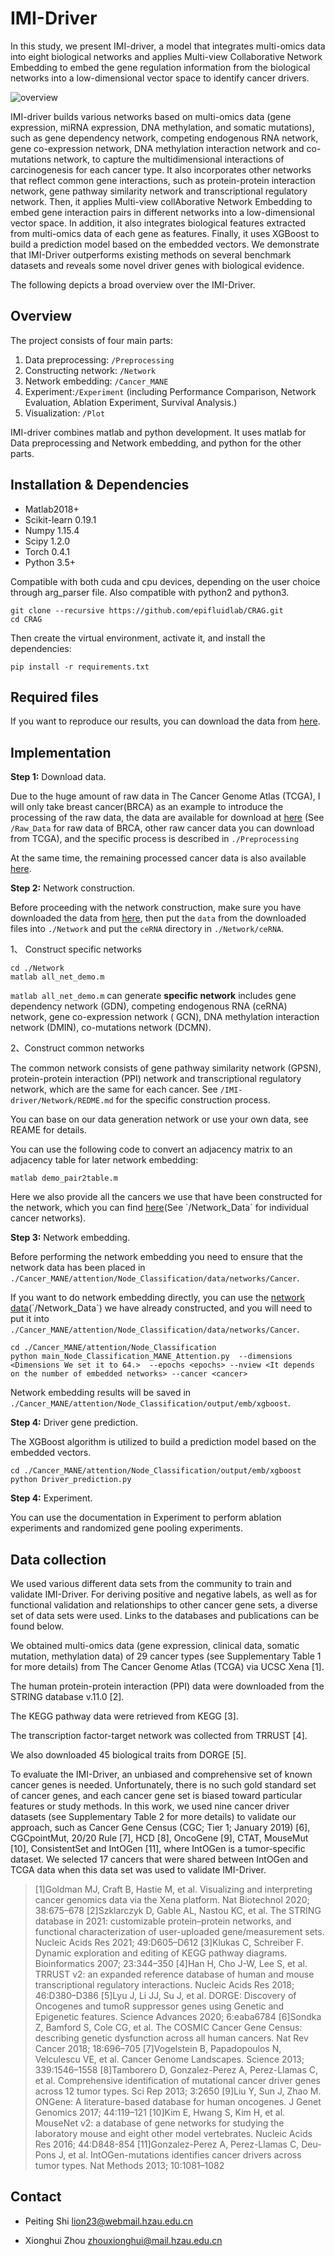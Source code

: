 # IMI-Driver

In this study, we present IMI-driver, a model that integrates multi-omics data into eight biological networks and applies Multi-view Collaborative Network Embedding to embed the gene regulation information from the biological networks into a low-dimensional vector space to identify cancer drivers.

![overview](./overview.png)

IMI-driver builds various networks based on multi-omics data (gene expression, miRNA expression, DNA methylation, and somatic mutations), such as gene dependency network, competing endogenous RNA network, gene co-expression network, DNA methylation interaction network and co-mutations network, to capture the multidimensional interactions of carcinogenesis for each cancer type. It also incorporates other networks that reflect common gene interactions, such as protein-protein interaction network, gene pathway similarity network and transcriptional regulatory network. Then, it applies Multi-view collAborative Network Embedding to embed gene interaction pairs in different networks into a low-dimensional vector space. In addition, it also integrates biological features extracted from multi-omics data of each gene as features. Finally, it uses XGBoost to build a prediction model based on the embedded vectors. We demonstrate that IMI-Driver outperforms existing methods on several benchmark datasets and reveals some novel driver genes with biological evidence.

The following depicts a broad overview over the IMI-Driver.

## Overview

The project consists of four main parts:

1. Data preprocessing: `/Preprocessing`
2. Constructing network: `/Network`
3. Network embedding: `/Cancer_MANE`
4. Experiment:`/Experiment` (including Performance Comparison, Network Evaluation, Ablation Experiment, Survival Analysis.)
5. Visualization: `/Plot`

IMI-driver combines matlab and python development. It uses matlab for Data preprocessing and Network embedding, and python for the other parts.

## Installation & Dependencies

- Matlab2018+
- Scikit-learn 0.19.1 
- Numpy 1.15.4 
- Scipy 1.2.0 
- Torch 0.4.1 
- Python 3.5+

Compatible with both cuda and cpu devices, depending on the user choice through arg_parser file. Also compatible with python2 and python3.

```
git clone --recursive https://github.com/epifluidlab/CRAG.git
cd CRAG
```

Then create the virtual environment, activate it, and install the dependencies:

```
pip install -r requirements.txt
```

## Required files

If you want to reproduce our results, you can download the data from [here]([https://doi.org/10.5281/zenodo.7674019](https://doi.org/10.5281/zenodo.10430976)).

## Implementation

**Step 1:** Download data. 

Due to the huge amount of raw data in The Cancer Genome Atlas (TCGA), I will only take breast cancer(BRCA) as an example to introduce the processing of the raw data, the data are available for download at [here]([https://doi.org/10.5281/zenodo.7674019](https://doi.org/10.5281/zenodo.10430976)) (See `/Raw_Data` for raw data of BRCA, other raw cancer data you can download from TCGA), and the specific process is described in `./Preprocessing`

At the same time, the remaining processed cancer data is also available [here]([https://doi.org/10.5281/zenodo.7674019](https://doi.org/10.5281/zenodo.10430976)).

**Step 2:** Network construction.

Before proceeding with the network construction, make sure you have downloaded the data from [here]([https://doi.org/10.5281/zenodo.7674019](https://doi.org/10.5281/zenodo.10430976)), then put the `data` from the downloaded files into `./Network` and put the `ceRNA` directory in `./Network/ceRNA`.

1、 Construct specific networks

```
cd ./Network
matlab all_net_demo.m
```

`matlab all_net_demo.m` can generate  **specific  network** includes gene dependency network (GDN), competing endogenous RNA (ceRNA) network, gene co-expression network ( GCN), DNA methylation interaction network (DMIN), co-mutations network (DCMN).

2、Construct common networks

The common network consists of gene pathway similarity network (GPSN), protein-protein interaction (PPI) network and transcriptional regulatory network, which are the same for each cancer. See `/IMI-driver/Network/REDME.md` for the specific construction process.

You can base on our data generation network or use your own data, see REAME for details. 

You can use the following code to convert an adjacency matrix to an adjacency table for later network embedding:

```
matlab demo_pair2table.m
```

Here we also provide all the cancers we use that have been constructed for the network, which you can find [here]([https://doi.org/10.5281/zenodo.7674019](https://doi.org/10.5281/zenodo.10430976))(See `/Network_Data` for individual cancer networks).

**Step 3:** Network embedding.

Before performing the network embedding you need to ensure that the network data has been placed in `./Cancer_MANE/attention/Node_Classification/data/networks/Cancer`.

If you want to do network embedding directly, you can use the [network data]([https://doi.org/10.5281/zenodo.7674019](https://doi.org/10.5281/zenodo.10430976))(`/Network_Data`) we have already constructed, and you will need to put it into `./Cancer_MANE/attention/Node_Classification/data/networks/Cancer`.

```
cd ./Cancer_MANE/attention/Node_Classification
python main_Node_Classification_MANE_Attention.py  --dimensions <Dimensions We set it to 64.>  --epochs <epochs> --nview <It depends on the number of embedded networks> --cancer <cancer>
```

Network embedding results will be saved in `./Cancer_MANE/attention/Node_Classification/output/emb/xgboost`.

**Step 4:** Driver gene prediction.

The XGBoost algorithm is utilized to build a prediction model based on the embedded vectors.

```
cd ./Cancer_MANE/attention/Node_Classification/output/emb/xgboost
python Driver_prediction.py
```

**Step 4:** Experiment.

You can use the documentation in Experiment to perform ablation experiments and randomized gene pooling experiments.

##  Data collection

We used various different data sets from the community to train and validate IMI-Driver. For deriving positive and negative labels, as well as for functional validation and relationships to other cancer gene sets, a diverse set of data sets were used. Links to the databases and publications can be found below.

We obtained multi-omics data (gene expression, clinical data, somatic mutation, methylation data) of 29 cancer types (see Supplementary Table 1 for more details) from The Cancer Genome Atlas (TCGA) via UCSC Xena [1]. 

The human protein-protein interaction (PPI) data were downloaded from the STRING database v.11.0 [2]. 

The KEGG pathway data were retrieved from KEGG [3]. 

The transcription factor-target network was collected from TRRUST [4]. 

We also downloaded 45 biological traits from DORGE [5].

To evaluate the IMI-Driver, an unbiased and comprehensive set of known cancer genes is needed. Unfortunately, there is no such gold standard set of cancer genes, and each cancer gene set is biased toward particular features or study methods. In this work, we used nine cancer driver datasets (see Supplementary Table 2 for more details) to validate our approach, such as Cancer Gene Census (CGC; Tier 1; January 2019) [6], CGCpointMut, 20/20 Rule [7], HCD [8], OncoGene [9], CTAT, MouseMut [10], ConsistentSet and IntOGen [11], where IntOGen is a tumor-specific dataset. We selected 17 cancers that were shared between IntOGen and TCGA data when this data set was used to validate IMI-Driver.

> [1]Goldman MJ, Craft B, Hastie M, et al. Visualizing and interpreting cancer genomics data via the Xena platform. Nat Biotechnol 2020; 38:675–678
> [2]Szklarczyk D, Gable AL, Nastou KC, et al. The STRING database in 2021: customizable protein–protein networks, and functional characterization of user-uploaded gene/measurement sets. Nucleic Acids Res 2021; 49:D605–D612
> [3]Klukas C, Schreiber F. Dynamic exploration and editing of KEGG pathway diagrams. Bioinformatics 2007; 23:344–350
> [4]Han H, Cho J-W, Lee S, et al. TRRUST v2: an expanded reference database of human and mouse transcriptional regulatory interactions. Nucleic Acids Res 2018; 46:D380–D386
> [5]Lyu J, Li JJ, Su J, et al. DORGE: Discovery of Oncogenes and tumoR suppressor genes using Genetic and Epigenetic features. Science Advances 2020; 6:eaba6784
> [6]Sondka Z, Bamford S, Cole CG, et al. The COSMIC Cancer Gene Census: describing genetic dysfunction across all human cancers. Nat Rev Cancer 2018; 18:696–705
> [7]Vogelstein B, Papadopoulos N, Velculescu VE, et al. Cancer Genome Landscapes. Science 2013; 339:1546–1558
> [8]Tamborero D, Gonzalez-Perez A, Perez-Llamas C, et al. Comprehensive identification of mutational cancer driver genes across 12 tumor types. Sci Rep 2013; 3:2650
> [9]Liu Y, Sun J, Zhao M. ONGene: A literature-based database for human oncogenes. J Genet Genomics 2017; 44:119–121
> [10]Kim E, Hwang S, Kim H, et al. MouseNet v2: a database of gene networks for studying the laboratory mouse and eight other model vertebrates. Nucleic Acids Res 2016; 44:D848-854
> [11]Gonzalez-Perez A, Perez-Llamas C, Deu-Pons J, et al. IntOGen-mutations identifies cancer drivers across tumor types. Nat Methods 2013; 10:1081–1082

## Contact

- Peiting Shi [lion23@webmail.hzau.edu.cn](mailto:lion23@webmail.hzau.edu.cn)

- Xionghui Zhou [zhouxionghui@mail.hzau.edu.cn](mailto:zhouxionghui@mail.hzau.edu.cn)

  
